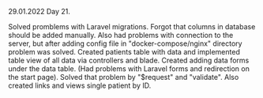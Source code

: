 29.01.2022
Day 21.

Solved promblems with Laravel migrations. Forgot that columns in database should be added manually. 
Also had problems with connection to the server, but after adding config file in "docker-compose/nginx" directory problem was solved.
Created patients table with data and implemented table view of all data via controllers and blade. 
Created adding data forms under the data table. (Had problems with Laravel forms and redirection on the start page). Solved that problem by "$request" and "validate".
Also created links and views single patient by ID.
